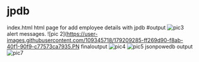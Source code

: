 # jpdb
index.html html page for add employee details with jpdb
#output
![pic3](https://user-images.githubusercontent.com/109345718/179209065-b05db304-962f-4798-8472-68ab57f2c886.PNG)
alert messages.
![pic 2](https://user-images.githubusercontent.com/109345718/179209285-ff269d90-f8ab-40f1-90f9-c77573ca7935.PN
finaloutput
![pic4](https://user-images.githubusercontent.com/109345718/179209436-a186f530-f9f7-4297-9667-f1a0d64ad01d.PNG)
![pic5](https://user-images.githubusercontent.com/109345718/179209459-ba3b1cd6-a496-4aa3-95ae-2d6428b90d2e.PNG)
jsonpowedb output
![pic7](https://user-images.githubusercontent.com/109345718/179209541-7aae1d9b-b6c1-499e-9d5f-548130dd0d2a.PNG)
